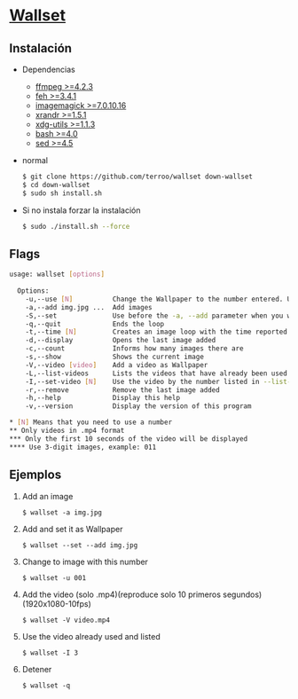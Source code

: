 # [Wallset](https://github.com/terroo/wallset)

## Instalación

* Dependencias

	+ [ffmpeg >=4.2.3](https://ffmpeg.org/)
	+ [feh >=3.4.1](https://feh.finalrewind.org/)
	+ [imagemagick >=7.0.10.16](https://www.imagemagick.org/)
	+ [xrandr >=1.5.1](https://gitlab.freedesktop.org/xorg/app/xrandr)
	+ [xdg-utils >=1.1.3](https://www.freedesktop.org/wiki/Software/xdg-utils/)
	+ [bash >=4.0](http://tiswww.case.edu/php/chet/bash/bashtop.html)
	+ [sed >=4.5](http://sed.sourceforge.net/)

* normal

	```sh
	$ git clone https://github.com/terroo/wallset down-wallset
	$ cd down-wallset
	$ sudo sh install.sh
	```

* Si no instala forzar la instalación

	```sh
	$ sudo ./install.sh --force
	```

## Flags

```sh
usage: wallset [options]
  
  Options:
    -u,--use [N]          Change the Wallpaper to the number entered. Use images with 3 digits, example: 014,003,099
    -a,--add img.jpg ...  Add images
    -S,--set              Use before the -a, --add parameter when you want to add already change       
    -q,--quit             Ends the loop
    -t,--time [N]         Creates an image loop with the time reported in seconds
    -d,--display          Opens the last image added
    -c,--count            Informs how many images there are
    -s,--show             Shows the current image
    -V,--video [video]    Add a video as Wallpaper
    -L,--list-videos      Lists the videos that have already been used
    -I,--set-video [N]    Use the video by the number listed in --list-videos
    -r,--remove           Remove the last image added
    -h,--help             Display this help
    -v,--version          Display the version of this program

* [N] Means that you need to use a number
** Only videos in .mp4 format
*** Only the first 10 seconds of the video will be displayed
**** Use 3-digit images, example: 011
```

## Ejemplos

1. Add an image

	```
	$ wallset -a img.jpg
	```

2. Add and set it as Wallpaper

	```
	$ wallset --set --add img.jpg
	```

3. Change to image with this number 

	```
	$ wallset -u 001
	```

4. Add the video (solo .mp4)(reproduce solo 10 primeros segundos)(1920x1080-10fps)

	```
	$ wallset -V video.mp4
	```

5. Use the video already used and listed 

	```
	$ wallset -I 3
	```

6. Detener

	```
	$ wallset -q
	```
